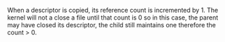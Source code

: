 When a descriptor is copied, its reference count is incremented by 1. The
kernel will not a close a file until that count is 0 so in this case, the
parent may have closed its descriptor, the child still maintains one therefore
the count > 0.
